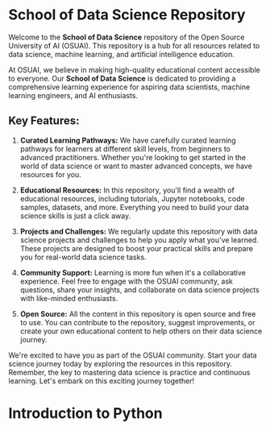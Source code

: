 # School of Data Science Repository

Welcome to the **School of Data Science** repository of the Open Source University of AI (OSUAI). This repository is a hub for all resources related to data science, machine learning, and artificial intelligence education.

At OSUAI, we believe in making high-quality educational content accessible to everyone. Our **School of Data Science** is dedicated to providing a comprehensive learning experience for aspiring data scientists, machine learning engineers, and AI enthusiasts.

## Key Features:

1. **Curated Learning Pathways:** We have carefully curated learning pathways for learners at different skill levels, from beginners to advanced practitioners. Whether you're looking to get started in the world of data science or want to master advanced concepts, we have resources for you.

2. **Educational Resources:** In this repository, you'll find a wealth of educational resources, including tutorials, Jupyter notebooks, code samples, datasets, and more. Everything you need to build your data science skills is just a click away.

3. **Projects and Challenges:** We regularly update this repository with data science projects and challenges to help you apply what you've learned. These projects are designed to boost your practical skills and prepare you for real-world data science tasks.

4. **Community Support:** Learning is more fun when it's a collaborative experience. Feel free to engage with the OSUAI community, ask questions, share your insights, and collaborate on data science projects with like-minded enthusiasts.

5. **Open Source:** All the content in this repository is open source and free to use. You can contribute to the repository, suggest improvements, or create your own educational content to help others on their data science journey.

We're excited to have you as part of the OSUAI community. Start your data science journey today by exploring the resources in this repository. Remember, the key to mastering data science is practice and continuous learning. Let's embark on this exciting journey together!

# Introduction to Python



